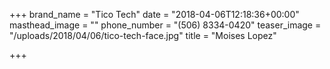+++
brand_name = "Tico Tech"
date = "2018-04-06T12:18:36+00:00"
masthead_image = ""
phone_number = "(506) 8334-0420"
teaser_image = "/uploads/2018/04/06/tico-tech-face.jpg"
title = "Moises Lopez"

+++
